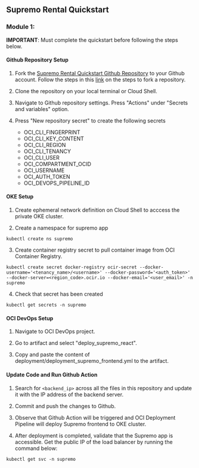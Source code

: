 ## Supremo Rental Quickstart



### Module 1: 
**IMPORTANT**: Must complete the quickstart before following the steps below.

#### Github Repository Setup

1. Fork the [Supremo Rental Quickstart Github Repository](https://github.com/howowi/supremo-rental-quickstart) to your Github account. Follow the steps in this [link](https://docs.github.com/en/pull-requests/collaborating-with-pull-requests/working-with-forks/fork-a-repo?tool=webui#forking-a-repository) on the steps to fork a repository.

2. Clone the repository on your local terminal or Cloud Shell.

3. Navigate to Github repository settings. Press "Actions" under "Secrets and variables" option.

4. Press "New repository secret" to create the following secrets

    * OCI_CLI_FINGERPRINT
    * OCI_CLI_KEY_CONTENT
    * OCI_CLI_REGION
    * OCI_CLI_TENANCY
    * OCI_CLI_USER
    * OCI_COMPARTMENT_OCID
    * OCI_USERNAME
    * OCI_AUTH_TOKEN
    * OCI_DEVOPS_PIPELINE_ID

#### OKE Setup

1. Create ephemeral network definition on Cloud Shell to acccess the private OKE cluster.

2. Create a namespace for supremo app
```
kubectl create ns supremo
```

3. Create container registry secret to pull container image from OCI Container Registry.
```
kubectl create secret docker-registry ocir-secret --docker-username='<tenancy_name>/<username>' --docker-password='<auth_token>' --docker-server=<region_code>.ocir.io --docker-email='<user_email>' -n supremo
```

4. Check that secret has been created
```
kubectl get secrets -n supremo
```

#### OCI DevOps Setup

1. Navigate to OCI DevOps project.

2. Go to artifact and select "deploy_supremo_react".

3. Copy and paste the content of deployment/deployment_supremo_frontend.yml to the artifact.

#### Update Code and Run Github Action

1. Search for `<backend_ip>` across all the files in this repository and update it with the IP address of the backend server.

2. Commit and push the changes to Github.

3. Observe that Github Action will be triggered and OCI Deployment Pipeline will deploy Supremo frontend to OKE cluster.

4. After deployment is completed, validate that the Supremo app is accessible. Get the public IP of the load balancer by running the command below:
```
kubectl get svc -n supremo
```

